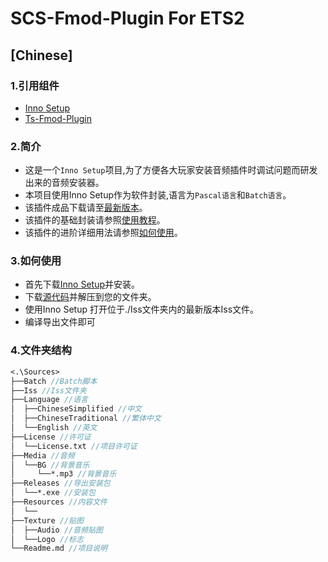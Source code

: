 # SCS-Fmod-Plugin For ETS2
## [Chinese]
### 1.引用组件
- [Inno Setup](https://jrsoftware.org/isinfo.php)
- [Ts-Fmod-Plugin](https://github.com/dariowouters/ts-fmod-plugin)
### 2.简介
- 这是一个`Inno Setup`项目,为了方便各大玩家安装音频插件时调试问题而研发出来的音频安装器。
- 本项目使用Inno Setup作为软件封装,语言为`Pascal语言`和`Batch语言`。
- 该插件成品下载请至[最新版本](https://github.com/SmallHy6/SCS-Fmod-Plugin/releases/latest)。
- 该插件的基础封装请参照[使用教程](https://github.com/SmallHy6/SCS-Fmod-Plugin?tab=readme-ov-file#如何使用)。
- 该插件的进阶详细用法请参照[如何使用](https://github.com/dariowouters/ts-fmod-plugin?tab=readme-ov-file#how-to-use)。
### 3.如何使用
- 首先下载[Inno Setup](https://jrsoftware.org/isinfo.php)并安装。
- 下载[源代码](https://github.com/SmallHy6/SCS-Fmod-Plugin/archive/refs/heads/main.zip)并解压到您的文件夹。
- 使用Inno Setup 打开位于./Iss文件夹内的最新版本Iss文件。
- 编译导出文件即可
### 4.文件夹结构
```Pascal
<.\Sources>
├──Batch //Batch脚本
├──Iss //Iss文件夹
├──Language //语言
│  ├──ChineseSimplified //中文
│  ├──ChineseTraditional //繁体中文
│  └──English //英文
├──License //许可证
│  └──License.txt //项目许可证
├──Media //音频
│  └──BG //背景音乐
│     └──*.mp3 //背景音乐
├──Releases //导出安装包
│  └──*.exe //安装包
├──Resources //内容文件
│  └──
├──Texture //贴图
│  ├──Audio //音频贴图
│  └──Logo //标志
└──Readme.md //项目说明
